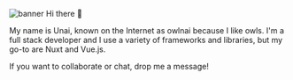 ![banner](https://github.com/user-attachments/assets/4c995250-b996-49d9-b90d-9e3ab0a9d62b)
Hi there 👋 

My name is Unai, known on the Internet as owlnai because I like owls. I'm a full stack developer and I use a variety of frameworks and libraries, but my go-to are Nuxt and Vue.js. 

If you want to collaborate or chat, drop me a message!
